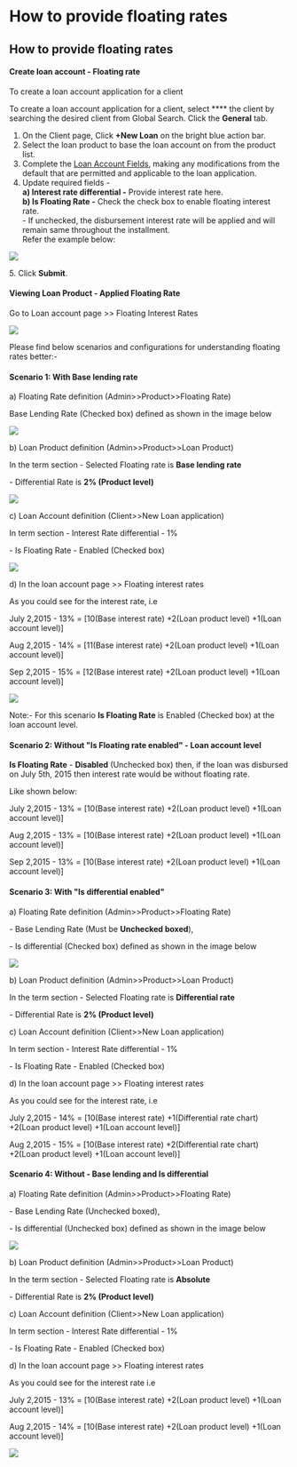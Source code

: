 # How to provide floating rates

## How to provide floating rates <a href="#title-text" id="title-text"></a>



#### **Create loan account - Floating rate** <a href="#howtoprovidefloatingrates-createloanaccount-floatingrate" id="howtoprovidefloatingrates-createloanaccount-floatingrate"></a>

To create a loan account application for a client

To create a loan account application for a client, select **** the client by searching the desired client from Global Search. Click the **General** tab.

1. On the Client page, Click **+New Loan** on the bright blue action bar.
2. Select the loan product to base the loan account on from the product list.
3. Complete the [Loan Account Fields](loan-account-fields.md), making any modifications from the default that are permitted and applicable to the loan application.
4. Update required fields -\
   **a) Interest rate differential -** Provide interest rate here. \
   **b) Is Floating Rate -** Check the check box to enable floating interest rate. \
   &#x20;                                \- If unchecked, the disbursement interest rate will be applied and will remain same throughout the installment. \
   &#x20;                                  Refer the example below:&#x20;

![](../../.gitbook/assets/Screenshot67.png)



5\. Click **Submit**.&#x20;

#### Viewing Loan Product - Applied Floating Rate  <a href="#howtoprovidefloatingrates-viewingloanproduct-appliedfloatingrate" id="howtoprovidefloatingrates-viewingloanproduct-appliedfloatingrate"></a>

Go to Loan account page >> Floating Interest Rates

![](../../.gitbook/assets/Screenshot149.png)

Please find below scenarios and configurations for understanding floating rates better:-&#x20;

#### **Scenario 1: With Base lending rate** <a href="#howtoprovidefloatingrates-scenario1-withbaselendingrate" id="howtoprovidefloatingrates-scenario1-withbaselendingrate"></a>

&#x20;    a) Floating Rate definition (Admin>>Product>>Floating Rate)

&#x20;        Base Lending Rate (Checked box) defined as shown in the image below&#x20;

![](../../.gitbook/assets/Screenshot150.png)

b) Loan Product definition (Admin>>Product>>Loan Product)&#x20;

&#x20;        In the term section - Selected Floating rate is **Base lending rate**&#x20;

&#x20;                                      \-  Differential Rate is **2% (Product level)**&#x20;

![](../../.gitbook/assets/Screenshot151.png)

&#x20;c) Loan Account definition (Client>>New Loan application)&#x20;

&#x20;      In term section - Interest Rate differential - 1%

&#x20;                               \- Is Floating Rate - Enabled (Checked box) &#x20;

![](../../.gitbook/assets/Screenshot70.png)

d) In the loan account page >> Floating interest rates&#x20;

&#x20;       As you could see for the interest rate, i.e&#x20;

&#x20;        July 2,2015 - 13% = \[10(Base interest rate) +2(Loan product level) +1(Loan account level)]

&#x20;        Aug 2,2015 - 14% = \[11(Base interest rate) +2(Loan product level) +1(Loan account level)]

&#x20;        Sep 2,2015 - 15% = \[12(Base interest rate) +2(Loan product level) +1(Loan account level)]

![](../../.gitbook/assets/Screenshot150.png)

Note:- For this scenario **Is Floating Rate** is Enabled (Checked box) at the loan account level.&#x20;

#### **Scenario 2: Without "Is Floating rate enabled" - Loan account level**  <a href="#howtoprovidefloatingrates-scenario2-without-isfloatingrateenabled-loanaccountlevel" id="howtoprovidefloatingrates-scenario2-without-isfloatingrateenabled-loanaccountlevel"></a>

&#x20;          **Is Floating Rate** - **Disabled** (Unchecked box) then, if the loan was disbursed on July 5th, 2015 then interest rate would be without floating rate.

&#x20;           Like shown below:             &#x20;

&#x20;          July 2,2015 - 13% = \[10(Base interest rate) +2(Loan product level) +1(Loan account level)]

&#x20;          Aug 2,2015 - 13% = \[10(Base interest rate) +2(Loan product level) +1(Loan account level)]

&#x20;          Sep 2,2015 - 13% = \[10(Base interest rate) +2(Loan product level) +1(Loan account level)]

#### **Scenario 3: With "Is differential enabled"**  <a href="#howtoprovidefloatingrates-scenario3-with-isdifferentialenabled" id="howtoprovidefloatingrates-scenario3-with-isdifferentialenabled"></a>

&#x20;       a) Floating Rate definition (Admin>>Product>>Floating Rate)

&#x20;         \- Base Lending Rate (Must be **Unchecked boxed**),&#x20;

&#x20;         \- Is differential (Checked box) defined as shown in the image below&#x20;

![](../../.gitbook/assets/Screenshot154.png)

b) Loan Product definition (Admin>>Product>>Loan Product)&#x20;

&#x20;            In the term section - Selected Floating rate is **Differential rate**&#x20;

&#x20;                                          \-  Differential Rate is **2% (Product level)**

&#x20;        c) Loan Account definition (Client>>New Loan application)&#x20;

&#x20;             In term section - Interest Rate differential - 1%

&#x20;                                      \- Is Floating Rate - Enabled (Checked box) &#x20;

&#x20;       d) In the loan account page >> Floating interest rates&#x20;

&#x20;        As you could see for the interest rate, i.e&#x20;

&#x20;        July 2,2015 - 14% = \[10(Base interest rate) +1(Differential rate chart) +2(Loan product level) +1(Loan account level)]

&#x20;        Aug 2,2015 - 15% = \[10(Base interest rate) +2(Differential rate chart) +2(Loan product level) +1(Loan account level)]&#x20;

#### **Scenario 4: Without - Base lending and Is differential**      <a href="#howtoprovidefloatingrates-scenario4-without-baselendingandisdifferential" id="howtoprovidefloatingrates-scenario4-without-baselendingandisdifferential"></a>

&#x20;        a) Floating Rate definition (Admin>>Product>>Floating Rate)

&#x20;         \- Base Lending Rate (Unchecked boxed),

&#x20;         \- Is differential (Unchecked box) defined as shown in the image below

![](../../.gitbook/assets/Screenshot150.png)

b) Loan Product definition (Admin>>Product>>Loan Product)&#x20;

&#x20;            In the term section - Selected Floating rate is **Absolute**&#x20;

&#x20;                                          \-  Differential Rate is **2% (Product level)**

&#x20;       c) Loan Account definition (Client>>New Loan application)&#x20;

&#x20;             In term section - Interest Rate differential - 1%

&#x20;                                      \- Is Floating Rate - Enabled (Checked box) &#x20;

&#x20;       d) In the loan account page >> Floating interest rates&#x20;

&#x20;        As you could see for the interest rate i.e&#x20;

&#x20;        July 2,2015 - 13% = \[10(Base interest rate) +2(Loan product level) +1(Loan account level)]

&#x20;        Aug 2,2015 - 14% = \[10(Base interest rate) +2(Loan product level) +1(Loan account level)]&#x20;

![](../../.gitbook/assets/Screenshot154.png)

